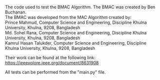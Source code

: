 The code used to test the BMAC Algorithm. The BMAC was created by Ben Buchanan. <br/>
The BMAC was developed from the MAC Algorithm created by:<br/> 
Prince Mahmud, Computer Science and Engineering, Discipline Khulna University, Khulna, 9208, Bangladesh <br/>
Md. Sohel Rana, Computer Science and Engineering, Discipline Khulna University, Khulna, 9208, Bangladesh <br/>
Kamrul Hasan Talukder, Computer Science and Engineering, Discipline Khulna University, Khulna, 9208, Bangladesh<br/>

Their work can be found at the following link: 
https://ieeexplore.ieee.org/document/8631908 <br/>

All tests can be performed from the "main.py" file.

